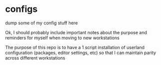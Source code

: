 # configs

dump some of my config stuff here

Ok, I should probably include important notes about the purpose and reminders for myself when moving to new workstations

The purpose of this repo is to have a 1 script installation of userland configuration (packages, editor settings, etc) so that I can maintain parity across different workstations
